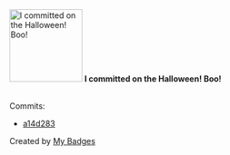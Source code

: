 <img src="https://my-badges.github.io/my-badges/spooky-commit.png" alt="I committed on the Halloween! Boo!" title="I committed on the Halloween! Boo!" width="128">
<strong>I committed on the Halloween! Boo!</strong>
<br><br>

Commits:

- <a href="https://github.com/team-mermer/what-do-u-meme/commit/a14d283c7a8eeeae5eb39c314d08b984e6801ec5">a14d283</a>


Created by <a href="https://github.com/my-badges/my-badges">My Badges</a>